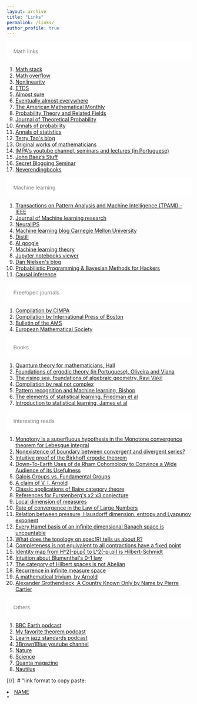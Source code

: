```yaml
---
layout: archive
title: "Links"
permalink: /links/
author_profile: true
---
```



<html>
<head>
<meta name="viewport" content="width=device-width, initial-scale=1">
<style>
.collapsible {
  background-color: #ffffff;
  color: grey;
  cursor: pointer;
  padding: 18px;
  width: 100%;
  border: none;
  text-align: left;
  outline: none;
  font-size: 15px;
}

.active, .collapsible:hover {
  background-color:  #cccccc;
}

.content {
  padding: 0 18px;
  display: none;
  overflow: hidden;
  background-color: #ffffff;
}
</style>
</head>
<body>


<button type="button" class="collapsible">Math links</button>
<div class="content">
<ol>
<li> <a href="https://math.stackexchange.com">Math stack</a> </li>
<li> <a href="https://mathoverflow.net">Math overflow</a> </li>
<li> <a href="https://iopscience.iop.org/journal/0951-7715">Nonlinearity</a> </li>
<li> <a href="https://mc.manuscriptcentral.com/etds">ETDS</a> </li>
<li> <a href="https://almostsure.wordpress.com">Almost sure</a> </li>
<li> <a href="https://eventuallyalmosteverywhere.wordpress.com">Eventually almost everywhere</a> </li>
<li> <a href="https://www.maa.org">The American Mathematical Monthly</a> </li>
<li> <a href="https://www.springer.com/journal/440">Probability Theory and Related Fields</a> </li>
<li> <a href="https://www.springer.com/journal/10959">Journal of Theoretical Probability</a> </li>
<li> <a href="https://imstat.org/journals-and-publications/annals-of-probability/">Annals of probability</a> </li>
<li> <a href="https://imstat.org/journals-and-publications/annals-of-statistics/">Annals of statistics</a> </li>
<li> <a href="https://terrytao.wordpress.com">Terry Tao's blog</a> </li>
<li> <a href="https://math.stackexchange.com/questions/225139/original-works-of-great-mathematicians">Original works of mathematicians</a> </li>
<li> <a href="https://www.youtube.com/user/impabr">IMPA's youtube channel, seminars and lectures (in Portuguese)</a></li>
<li> <a href="https://math.ucr.edu/home/baez">John Baez’s Stuff</a></li>
<li> <a href="https://sbseminar.wordpress.com">Secret Blogging Seminar</a></li>
<li> <a href="http://www.neverendingbooks.org">Neverendingbooks</a></li>
</ol>
</div>

<button type="button" class="collapsible">Machine learning</button>
<div class="content">
<ol>
<li> <a href="https://www.computer.org/csdl/journal/tp">Transactions on Pattern Analysis and Machine Intelligence (TPAMI) - IEEE</a> </li>
<li> <a href="http://www.jmlr.org">Journal of Machine learning research</a> </li>
<li> <a href="https://nips.cc">NeuralIPS</a> </li>
<li> <a href="https://blog.ml.cmu.edu/?utm_source=towardsai.net&utm_medium=referral&utm_campaign=marketing&utm_term=machine-learning-blog&utm_content=best-machine-learning-blogs-to-follow">Machine learning blog Carnegie Mellon University</a> </li>
<li> <a href="https://distill.pub/?utm_source=towardsai.net&utm_medium=referral&utm_campaign=marketing&utm_term=machine-learning-blog&utm_content=best-machine-learning-blogs-to-follow">Distill</a> </li>
<li> <a href="https://ai.googleblog.com/search/label/Machine%20Learning?utm_source=towardsai.net&utm_medium=referral&utm_campaign=marketing&utm_term=machine-learning-blog&utm_content=best-machine-learning-blogs-to-follow">AI google</a> </li>
<li> <a href="https://hunch.net/?utm_source=towardsai.net&utm_medium=referral&utm_campaign=marketing&utm_term=machine-learning-blog&utm_content=best-machine-learning-blogs-to-follow">Machine learning theory</a> </li>
<li> <a href="https://nbviewer.jupyter.org">Jupyter notebooks viewer</a> </li>
<li> <a href="https://saattrupdan.github.io">Dan Nielsen's blog</a></li>
<li> <a href="https://camdavidsonpilon.github.io/Probabilistic-Programming-and-Bayesian-Methods-for-Hackers/">Probabilistic Programming & Bayesian Methods for Hackers</a> </li>
<li> <a href="https://www.inference.vc/causal-inference-2-illustrating-interventions-in-a-toy-example/">Causal inference</a> </li>
</ol>
</div>

<button type="button" class="collapsible">Free/open journals</button>
<div class="content">
<ol>
<li> <a href="https://www.cimpa.info/en/node/62">Compilation by CIMPA</a> </li>
<li> <a href="https://intlpress.com/site/pub/pages/journals/_home/contentonline/index.php">Compilation by International Press of Boston</a> </li>
<li> <a href="https://www.ams.org/publications/journals/journalsframework/bull">Bulletin of the AMS</a> </li>
<li> <a href="https://www.ems-ph.org/journals/show_issue.php?issn=1435-9855&vol=22&iss=9">European Mathematical Society</a> </li>
</ol>
</div>


<button type="button" class="collapsible">Books</button>
<div class="content">
<ol>
<li> <a href="http://staff.ustc.edu.cn/~shmj/Reference/GTM267%20Quantum%20Theory%20for%20Mathematicians.pdf">Quantum theory for mathematicians, Hall</a> </li>
<li> <a href="http://w3.impa.br/~viana/out/OV3.pdf">Foundations of ergodic theory (in Portuguese), Oliveira and Viana</a> </li>
<li> <a href="http://math.stanford.edu/~vakil/216blog/FOAGnov1817public.pdf">The rising sea, foundations of algebraic geometry, Ravi Vakil</a> </li>
<li> <a href="https://realnotcomplex.com">Compilation by real not complex</a> </li>
<li> <a href="http://users.isr.ist.utl.pt/~wurmd/Livros/school/Bishop%20-%20Pattern%20Recognition%20And%20Machine%20Learning%20-%20Springer%20%202006.pdf">Pattern recognition and Machine learning, Bishop</a></li>
<li> <a href="https://web.stanford.edu/~hastie/Papers/ESLII.pdf">The elements of statistical learning, Friedman et al</a></li>
<li> <a href="http://faculty.marshall.usc.edu/gareth-james/ISL/">Introduction to statistical learning, James et al</a></li>
</ol>
</div>


<button type="button" class="collapsible">Interesting reads</button>
<div class="content">
<ol>
<li> <a href="https://mathoverflow.net/questions/296312/do-you-know-important-theorems-that-remain-unknown/296540#296540">Monotony is a superfluous hypothesis in the Monotone convergence theorem for Lebesgue integral</a> </li>
<li> <a href="https://mathoverflow.net/questions/49415/nonexistence-of-boundary-between-convergent-and-divergent-series">Nonexistence of boundary between convergent and divergent series?</a> </li>
<li> <a href="https://mathoverflow.net/questions/28997/does-anyone-know-an-intuitive-proof-of-the-birkhoff-ergodic-theorem">Intuitive proof of the Birkhoff ergodic theorem</a> </li>
<li> <a href="https://mathoverflow.net/questions/57025/down-to-earth-uses-of-de-rham-cohomology-to-convince-a-wide-audience-of-its-usef">Down-To-Earth Uses of de Rham Cohomology to Convince a Wide Audience of its Usefulness</a> </li>
<li> <a href="https://mathoverflow.net/questions/546/galois-groups-vs-fundamental-groups">Galois Groups vs. Fundamental Groups</a> </li>
<li> <a href="https://mathoverflow.net/questions/20696/a-question-regarding-a-claim-of-v-i-arnold">A claim of V. I. Arnold</a> </li>
<li> <a href="https://mathoverflow.net/questions/129666/classic-applications-of-baire-category-theorem">Classic applications of Baire category theore</a> </li>
<li> <a href="https://mathoverflow.net/questions/161517/furstenberg-times-2-times-3-conjecture-bibliography">References for Furstenberg's x2 x3 conjecture</a> </li>
<li> <a href="https://mathoverflow.net/questions/65463/hausdorff-dimension-for-invariant-measure">Local dimension of measures</a> </li>
<li> <a href="https://mathoverflow.net/questions/203044/rate-of-convergence-in-the-law-of-large-numbers">Rate of convergence in the Law of Large Numbers</a> </li>
<li> <a href="https://mathoverflow.net/questions/34415/relation-between-hausdorff-dimension-and-bowens-equation">Relation between pressure, Hausdorff dimension, entropy and Lyapunov exponent</a> </li>
<li> <a href="https://math.stackexchange.com/questions/217516/let-x-be-an-infinite-dimensional-banach-space-prove-that-every-hamel-basis-of">Every Hamel basis of an infinite dimensional Banach space is uncountable</a> </li>
<li> <a href="R">What does the topology on spec(R) tells us about R?</a> </li>
<li> <a href="https://math.stackexchange.com/questions/67490/contraction-mapping-in-an-incomplete-metric-space">Completeness is not equivalent to all contractions have a fixed point</a> </li>
<li> <a href="-pi,pi">Identity map from H^2(-pi,pi) to L^2(-pi,pi) is Hilbert-Schmidt</a> </li>
<li> <a href="https://math.stackexchange.com/questions/1374673/intuition-about-blumenthals-0-1-law">Intuition about Blumenthal's 0-1 law</a> </li>
<li> <a href="https://math.stackexchange.com/questions/1187211/why-is-the-additive-category-of-hilbert-spaces-not-abelian">The category of Hilbert spaces is not Abelian</a> </li>
<li> <a href="https://math.stackexchange.com/questions/1945447/poincaré-recurrence-but-infinite-measure">Recurrence in infinite measure space</a> </li>
<li> <a href="https://pdfs.semanticscholar.org/3371/3f25ed3124c7189d8166cd0d6ed451ef1511.pdf">A mathematical trivium, by Arnold</a></li> 
<li> <a href="https://inference-review.com/article/a-country-known-only-by-name">Alexander Grothendieck, A Country Known Only by Name by Pierre Cartier</a></li> 
</ol>
</div>

<button type="button" class="collapsible">Others</button>
<div class="content">
<ol>
<li> <a href="https://open.spotify.com/show/7I1Iv7SlYzNBAhZdGvajYJ?si=O4JjUnW9SP60azZCMbsxvw">BBC Earth podcast</a> </li>
<li> <a href="https://open.spotify.com/show/2EMAnkCN5YE6Rm5GXhz7yn?si=EO-wdPAPQWKz3d4xh2Bdhw">My favorite theorem podcast</a> </li>
<li> <a href="https://open.spotify.com/show/64jcyR7JAymM1aCD5MzTy0?si=Hu4nvBA_SsmZP25vNq4RQA">Learn jazz standards podcast</a> </li>
<li> <a href="https://www.youtube.com/channel/UCYO_jab_esuFRV4b17AJtAw">3Brown1Blue youtube channel</a> </li>
<li> <a href="https://www.nature.com">Nature</a></li>
<li> <a href="https://www.sciencemag.org">Science</a></li>
<li> <a href="https://www.quantamagazine.org">Quanta magazine</a></li>
<li> <a href="http://nautil.us">Nautilus</a></li>
</ol>
</div>


<script>
var coll = document.getElementsByClassName("collapsible");
var i;

for (i = 0; i < coll.length; i++) {
  coll[i].addEventListener("click", function() {
    this.classList.toggle("active");
    var content = this.nextElementSibling;
    if (content.style.display === "block") {
      content.style.display = "none";
    } else {
      content.style.display = "block";
    }
  });
}
</script>

</body>
</html>






[//]: # "link format to copy paste:   <li> <a href="URL">NAME</a></li>      "
